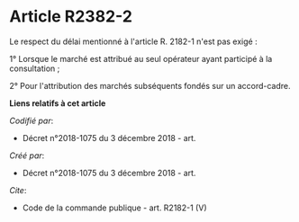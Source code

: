 # Article R2382-2

Le respect du délai mentionné à l'article R. 2182-1 n'est pas exigé : 

1° Lorsque le marché est attribué au seul opérateur ayant participé à la consultation ; 

2° Pour l'attribution des marchés subséquents fondés sur un accord-cadre.

**Liens relatifs à cet article**

_Codifié par_:

  - Décret n°2018-1075 du 3 décembre 2018 - art.

_Créé par_:

  - Décret n°2018-1075 du 3 décembre 2018 - art.

_Cite_:

  - Code de la commande publique - art. R2182-1 (V)
